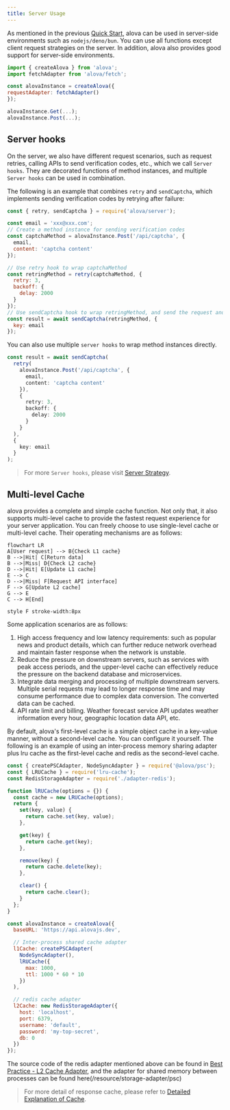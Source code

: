 ```yaml
---
title: Server Usage
---
```


As mentioned in the previous [Quick Start](/tutorial/getting-started/quick-start), alova can be used in server-side environments such as `nodejs/deno/bun`. You can use all functions except client request strategies on the server. In addition, alova also provides good support for server-side environments.

```js
import { createAlova } from 'alova';
import fetchAdapter from 'alova/fetch';

const alovaInstance = createAlova({
requestAdapter: fetchAdapter()
});

alovaInstance.Get(...);
alovaInstance.Post(...);
```

## Server hooks

On the server, we also have different request scenarios, such as request retries, calling APIs to send verification codes, etc., which we call `Server hooks`. They are decorated functions of method instances, and multiple `Server hooks` can be used in combination.

The following is an example that combines `retry` and `sendCaptcha`, which implements sending verification codes by retrying after failure:

```js
const { retry, sendCaptcha } = require('alova/server');

const email = 'xxx@xxx.com';
// Create a method instance for sending verification codes
const captchaMethod = alovaInstance.Post('/api/captcha', {
  email,
  content: 'captcha content'
});

// Use retry hook to wrap captchaMethod
const retringMethod = retry(captchaMethod, {
  retry: 3,
  backoff: {
    delay: 2000
  }
});
// Use sendCaptcha hook to wrap retringMethod, and send the request and get the response result through await
const result = await sendCaptcha(retringMethod, {
  key: email
});
```

You can also use multiple `server hooks` to wrap method instances directly.

```ts
const result = await sendCaptcha(
  retry(
    alovaInstance.Post('/api/captcha', {
      email,
      content: 'captcha content'
    }),
    {
      retry: 3,
      backoff: {
        delay: 2000
      }
    }
  ),
  {
    key: email
  }
);
```

> For more `Server hooks`, please visit [Server Strategy](/tutorial/server/strategy).

## Multi-level Cache

alova provides a complete and simple cache function. Not only that, it also supports multi-level cache to provide the fastest request experience for your server application. You can freely choose to use single-level cache or multi-level cache. Their operating mechanisms are as follows:

```mermaid
flowchart LR
A[User request] --> B{Check L1 cache}
B -->|Hit| C[Return data]
B -->|Miss| D{Check L2 cache}
D -->|Hit| E[Update L1 cache]
E --> C
D -->|Miss| F[Request API interface]
F --> G[Update L2 cache]
G --> E
C --> H[End]

style F stroke-width:8px
```

Some application scenarios are as follows:

1. High access frequency and low latency requirements: such as popular news and product details, which can further reduce network overhead and maintain faster response when the network is unstable.
2. Reduce the pressure on downstream servers, such as services with peak access periods, and the upper-level cache can effectively reduce the pressure on the backend database and microservices.
3. Integrate data merging and processing of multiple downstream servers. Multiple serial requests may lead to longer response time and may consume performance due to complex data conversion. The converted data can be cached.
4. API rate limit and billing. Weather forecast service API updates weather information every hour, geographic location data API, etc.

By default, alova's first-level cache is a simple object cache in a key-value manner, without a second-level cache. You can configure it yourself. The following is an example of using an inter-process memory sharing adapter plus lru cache as the first-level cache and redis as the second-level cache.

```js
const { createPSCAdapter, NodeSyncAdapter } = require('@alova/psc');
const { LRUCache } = require('lru-cache');
const RedisStorageAdapter = require('./adapter-redis');

function lRUCache(options = {}) {
  const cache = new LRUCache(options);
  return {
    set(key, value) {
      return cache.set(key, value);
    },

    get(key) {
      return cache.get(key);
    },

    remove(key) {
      return cache.delete(key);
    },

    clear() {
      return cache.clear();
    }
  };
}

const alovaInstance = createAlova({
  baseURL: 'https://api.alovajs.dev',

  // Inter-process shared cache adapter
  l1Cache: createPSCAdapter(
    NodeSyncAdapter(),
    lRUCache({
      max: 1000,
      ttl: 1000 * 60 * 10
    })
  ),

  // redis cache adapter
  l2Cache: new RedisStorageAdapter({
    host: 'localhost',
    port: 6379,
    username: 'default',
    password: 'my-top-secret',
    db: 0
  })
});
```

The source code of the redis adapter mentioned above can be found in [Best Practice - L2 Cache Adapter](/tutorial/project/best-practice/l2-storage), and the adapter for shared memory between processes can be found here(/resource/storage-adapter/psc)

> For more detail of response cache, please refer to [Detailed Explanation of Cache](/tutorial/cache/mode).
